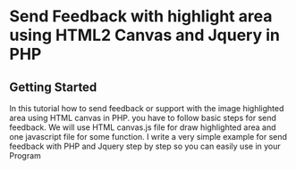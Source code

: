 <h1>Send Feedback with highlight area using HTML2 Canvas and Jquery in PHP</h1>
<h2>Getting Started</h2>
<p>In this tutorial how to send feedback or support with the image highlighted area using HTML canvas in PHP. you have to follow basic steps for send feedback.
We will use HTML canvas.js file for draw highlighted area and one javascript file for some function.
I write a very simple example for send feedback with PHP and Jquery step by step so you can easily use in your Program</p>
